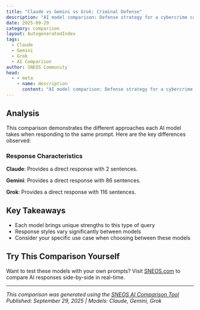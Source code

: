 ```yaml
---
title: "Claude vs Gemini vs Grok: Criminal Defense"
description: "AI model comparison: Defense strategy for a cybercrime case involving cryptocurrency theft..."
date: 2025-09-29
category: comparison
layout: AutogeneratedIndex
tags:
  - Claude
  - Gemini
  - Grok
  - AI Comparison
author: SNEOS Community
head:
  - - meta
    - name: description
      content: "AI model comparison: Defense strategy for a cybercrime case involving cryptocurrency theft..."
---
```


<ChatComparison
  title="Claude vs Gemini vs Grok: Criminal Defense"
  prompt="Defense strategy for a cybercrime case involving cryptocurrency theft"
  :responses='{
    "Claude": "Invalid API source. Please specify \u0027openai\u0027, \u0027anthropic\u0027, \u0027gemini\u0027, \u0027gemini-grounding\u0027, \u0027deepseek\u0027, \u0027grok\u0027, \u0027grok-live\u0027, or \u0027mistral\u0027.",
    "Gemini": "Okay, let\u0027s break down a potential defense strategy for a cybercrime case involving cryptocurrency theft.  This is a complex area, and the specific strategy will depend heavily on the unique facts of the case.  I\u0027m assuming you\u0027re defending the *accused* individual or entity.\n\n**Disclaimer:**  I am an AI and cannot provide legal advice.  This is a general overview for informational purposes only.  You *must* consult with a qualified attorney specializing in cybercrime and cryptocurrency law for tailored advice.\n\n**I. Initial Assessment and Investigation: The Foundation**\n\nThe first step is a thorough assessment of the case.  This includes:\n\n*   **Reviewing the Indictment/Complaint:**  Understanding the specific charges, the alleged method of theft, and the evidence presented by the prosecution is crucial.  What laws are being violated? (e.g., wire fraud, money laundering, computer fraud and abuse act violations).\n*   **Understanding the Alleged Victim(s):** Who are they?  Are they individuals, a company, a crypto exchange?  Their security practices and potential vulnerabilities are important.\n*   **Tracing the Cryptocurrency Flow:** This is paramount.  Utilize blockchain analysis tools (both open-source and commercial) to trace the movement of the stolen cryptocurrency.  This can reveal weaknesses in the prosecution\u0027s case or point to alternative suspects.  Examples of tools include: Chainalysis, CipherTrace, Elliptic, and Crystal Blockchain.\n*   **Client Interview:**  A detailed interview with the client to understand their version of events, their knowledge of cryptocurrency, their technical skills, their relationships with relevant individuals, and any potential alibis.  This is critical for identifying potential defenses.\n*   **Evidence Preservation:**  Ensure the client preserves all relevant digital evidence, including computer logs, emails, chat logs, cryptocurrency wallet information, etc.  A failure to preserve evidence can be detrimental.\n*   **Expert Consultation:**  Engage with cybersecurity experts and blockchain experts.  Their expertise will be invaluable for analyzing technical evidence, understanding vulnerabilities, and potentially providing expert testimony.\n\n**II. Potential Defense Strategies**\n\nHere are some potential defense strategies, categorized for clarity:\n\n**A. Challenging Identification and Attribution:**\n\n*   **\u0022It Wasn\u0027t Me\u0022 Defense:** This is a core defense strategy.  Argue that the prosecution hasn\u0027t proven beyond a reasonable doubt that the client was the perpetrator.  This can involve:\n    *   **Weak Identification:**  Questioning the reliability of IP address evidence, device identification, and other digital forensic evidence used to link the client to the crime.  IP addresses can be spoofed, devices can be compromised, and usernames can be stolen.\n    *   **Alternative Suspects:**  Present evidence suggesting that another individual or group could have been responsible for the theft.  This could involve identifying vulnerabilities in the victim\u0027s security, pointing to insider threats, or highlighting other potential attackers.\n    *   **Lack of Motive:**  If the client has no apparent motive for the theft, this can be used to cast doubt on their involvement.\n*   **Challenging Blockchain Analysis:**  The prosecution will likely rely on blockchain analysis to trace the stolen funds.  Critique the methodology and conclusions of the analysis.\n    *   **\u0022Mixing\u0022 and \u0022Tumblers\u0022:**  If the stolen cryptocurrency was sent through mixers or tumblers to obscure its origin, argue that the prosecution\u0027s tracing is unreliable.  Mixing services break the link between the source and destination of the funds.\n    *   **Exchanges and Anonymity:**  If the funds were deposited into a cryptocurrency exchange with weak KYC/AML procedures, argue that it\u0027s impossible to definitively identify the ultimate recipient.\n    *   **Flawed Analysis:**  Question the assumptions and methodologies used by the prosecution\u0027s blockchain analysts.  Highlight any potential errors or biases in their analysis.\n*   **Compromised Credentials:**  Argue that the client\u0027s computer, wallet, or exchange account was compromised by malware or a phishing attack, and that the theft was committed by someone else using their credentials.  This requires evidence of the compromise.\n\n**B.  Challenging Intent (Mens Rea):**\n\n*   **Lack of Knowledge:**  Argue that the client was unaware that the cryptocurrency was stolen.  For example, they may have unknowingly received the funds as payment for a legitimate service.  This is often difficult to prove, but it can be a viable defense in certain circumstances.\n*   **Mistake of Fact:**  Argue that the client mistakenly believed they were entitled to the cryptocurrency.  This could be based on a misunderstanding of a contract, a dispute over ownership, or a genuine error.\n*   **Entrapment:** If law enforcement induced the client to commit the crime, argue that they were entrapped. This defense is difficult to win but can be considered if there is evidence of undue pressure or coercion.\n\n**C.  Technical Defenses:**\n\n*   **Exploiting Security Flaws in the Victim\u0027s System:**  If the victim\u0027s security was demonstrably weak, argue that they were contributorily negligent and that the client merely exploited a pre-existing vulnerability.  This doesn\u0027t excuse the theft, but it can be used to mitigate the charges or argue for a lesser sentence.\n*   **Challenging the Legality of the Seizure:**  If the digital evidence was seized illegally (e.g., without a valid warrant), argue that it should be suppressed.\n*   **Data Integrity Issues:** Challenge the integrity of the digital evidence presented by the prosecution. Were proper chain of custody procedures followed? Could the data have been altered or corrupted?\n*   **Lack of Jurisdiction:** Argue that the court lacks jurisdiction over the case. This could be based on the location of the alleged crime, the nationality of the defendant, or the location of the victim.\n\n**D.  Legal and Constitutional Defenses:**\n\n*   **Vagueness of Cryptocurrency Laws:**  In some jurisdictions, the legal status of cryptocurrency is still unclear.  Argue that the laws being applied are too vague to provide fair notice of what conduct is prohibited.\n*   **Double Jeopardy:**  If the client has already been prosecuted for the same conduct in another jurisdiction, argue that the current prosecution violates the principle of double jeopardy.\n*   **Fourth Amendment Violations:**  Challenge any searches or seizures that were conducted without a valid warrant or probable cause.\n*   **Fifth Amendment Violations:**  Assert the client\u0027s right to remain silent and to avoid self-incrimination.\n\n**III.  Negotiation and Plea Bargaining**\n\n*   **Mitigation:**  Even if a complete acquittal is unlikely, focus on mitigating factors to reduce the potential sentence.  This could include the client\u0027s lack of prior criminal record, their remorse, their cooperation with law enforcement, or the relatively small amount of cryptocurrency involved.\n*   **Plea Bargaining:**  Explore the possibility of a plea bargain with the prosecution.  This could involve pleading guilty to a lesser charge in exchange for a reduced sentence.\n\n**IV. Important Considerations**\n\n*   **Cryptocurrency Expertise:**  The attorney *must* have a strong understanding of cryptocurrency, blockchain technology, and cybersecurity.  If they lack this expertise, they should partner with an expert who can provide guidance.\n*   **International Aspects:** Cryptocurrency cases often involve international elements.  The attorney should be familiar with international extradition treaties, mutual legal assistance treaties, and other international legal issues.\n*   **AML/KYC Regulations:**  The attorney should understand anti-money laundering (AML) and know-your-customer (KYC) regulations, as these are often relevant in cryptocurrency theft cases.\n*   **Staying Up-to-Date:**  The law surrounding cryptocurrency is constantly evolving.  The attorney must stay up-to-date on the latest legal developments.\n*   **Client Communication:**  Maintain clear and consistent communication with the client throughout the case.  Explain the legal process, the potential defenses, and the risks and benefits of each course of action.\n\n**In summary, a successful defense in a cryptocurrency theft case requires a thorough investigation, a strong understanding of the technology and the law, and a creative and strategic approach.  The specific strategy will depend on the unique facts of the case, but the principles outlined above should provide a solid foundation.**\n",
    "Grok": "Defending a cybercrime case involving cryptocurrency theft requires a well-structured legal strategy, deep technical understanding of blockchain technology, and a focus on the specific circumstances of the case. Cryptocurrency theft cases often involve complex digital evidence, jurisdictional challenges, and evolving legal standards. Below is a comprehensive defense strategy that can be tailored to the specifics of the case.\n\n---\n\n### 1. Understand the Allegations and Legal Framework\n   - **Analyze the Charges**: Determine the specific charges, such as theft, fraud, unauthorized access to computer systems (e.g., hacking), money laundering, or violations of financial regulations. Understand whether the prosecution is alleging direct theft, phishing, malware use, or exploitation of a smart contract vulnerability.\n   - **Jurisdictional Issues**: Cryptocurrency crimes often span multiple jurisdictions due to the decentralized nature of blockchain networks. Investigate where the alleged crime occurred (e.g., server location, victim\u2019s location, defendant\u2019s location) and whether the court has proper jurisdiction.\n   - **Legal Definitions**: Research how the law defines cryptocurrency in the relevant jurisdiction (e.g., as property, a commodity, or currency) and whether existing cybercrime laws apply to digital assets.\n\n   **Key Actions**:\n   - Request detailed discovery from the prosecution to understand the evidence and legal basis of the charges.\n   - Identify applicable statutes (e.g., Computer Fraud and Abuse Act in the U.S., or equivalent laws in other jurisdictions).\n\n---\n\n### 2. Assemble a Strong Defense Team\n   - **Legal Expertise**: Retain an attorney with experience in cybercrime and financial technology (FinTech) law.\n   - **Technical Experts**: Engage forensic blockchain analysts, cybersecurity experts, and cryptocurrency specialists to assist in analyzing the evidence and providing expert testimony.\n   - **Collaboration**: Ensure the legal and technical teams work closely to translate complex technical details (e.g., blockchain transactions, wallet addresses) into arguments a court can understand.\n\n   **Key Actions**:\n   - Hire a blockchain forensic firm to trace transactions and investigate whether the evidence links directly to the defendant.\n   - Use experts to challenge the reliability of the prosecution\u2019s digital evidence.\n\n---\n\n### 3. Challenge the Evidence\n   Cryptocurrency theft cases often rely heavily on digital evidence, which may be circumstantial or incomplete. A robust defense strategy should focus on undermining the prosecution\u2019s evidence chain.\n   \n   - **Chain of Custody**: Question the integrity of the digital evidence. Was it properly collected, preserved, and analyzed? Could it have been tampered with or mishandled?\n   - **Attribution**: Cryptocurrency transactions are pseudonymous, not anonymous. Challenge the prosecution\u2019s assertion that the defendant controls the wallet or address allegedly used in the theft. For example:\n     - Was the wallet accessed by someone else (e.g., through hacking or shared keys)?\n     - Are there logs or IP addresses that do not match the defendant\u2019s known devices or locations?\n   - **Forensic Analysis**: Conduct an independent analysis of the blockchain data. Determine if the transactions could have been conducted by a third party using stolen credentials or malware (e.g., keyloggers, phishing).\n   - **Technical Limitations**: Highlight the limitations of blockchain tracing tools. Many tools rely on assumptions or heuristics that may not definitively link a transaction to an individual.\n\n   **Key Actions**:\n   - File motions to suppress evidence if there are procedural errors in how it was obtained (e.g., unlawful search and seizure of devices or data).\n   - Challenge the credibility of the prosecution\u2019s forensic experts by presenting alternative explanations for the data.\n\n---\n\n### 4. Establish an Alternative Narrative\n   Build a compelling defense theory to explain the defendant\u2019s actions or disassociate them from the alleged crime.\n   \n   - **Lack of Intent**: Argue that the defendant did not have the intent to steal or defraud. For example, if the defendant received cryptocurrency from an unknown source, they may not have known it was stolen.\n   - **Mistaken Identity**: Assert that the defendant is not the person who committed the theft. For instance, someone else may have used their device, credentials, or identity.\n   - **Third-Party Involvement**: Suggest that a third party (e.g., a hacker or insider at a cryptocurrency exchange) is responsible for the theft, and the defendant was merely a recipient or victim of circumstance.\n   - **Duress or Coercion**: If applicable, argue that the defendant was forced to participate in the crime under threat or coercion.\n\n   **Key Actions**:\n   - Present evidence of the defendant\u2019s character, lack of prior criminal history, or lack of technical expertise to commit the alleged crime.\n   - Provide an alibi or evidence that the defendant was not in control of the implicated devices or accounts at the time of the theft.\n\n---\n\n### 5. Highlight Weaknesses in Cryptocurrency Security\n   Cryptocurrency theft often exploits vulnerabilities in technology or user practices. A defense strategy can shift blame to systemic issues or third-party negligence.\n   \n   - **Exchange or Wallet Provider Negligence**: If the theft occurred via a hack of a cryptocurrency exchange or wallet provider, argue that the provider failed to implement adequate security measures (e.g., multi-factor authentication, cold storage).\n   - **Victim\u2019s Conduct**: If the victim\u2019s actions (e.g., sharing private keys, falling for phishing scams) contributed to the theft, argue contributory negligence or assumption of risk, as cryptocurrency users are often expected to secure their own assets.\n   - **Smart Contract Vulnerabilities**: If the theft involved a decentralized finance (DeFi) platform or smart contract, argue that flaws in the code or platform design (outside the defendant\u2019s control) enabled the theft.\n\n   **Key Actions**:\n   - Subpoena records from exchanges or platforms to uncover security lapses.\n   - Use technical experts to testify about common vulnerabilities in the cryptocurrency ecosystem.\n\n---\n\n### 6. Explore Defenses Related to Cryptocurrency\u2019s Legal Status\n   Cryptocurrency operates in a gray area of regulation in many jurisdictions, which can create opportunities for legal defenses.\n   \n   - **Ambiguity in Ownership**: Argue that cryptocurrency, as a decentralized asset, lacks a clear legal definition of ownership or theft. For example, if private keys are stolen, is it theft of property, or merely unauthorized access to data?\n   - **Regulatory Gaps**: Highlight that existing laws may not fully apply to cryptocurrency transactions, creating ambiguity in the prosecution\u2019s case.\n   - **Double Jeopardy or Overreach**: If the defendant is being prosecuted for related charges in multiple jurisdictions (due to the cross-border nature of cryptocurrency), argue against double jeopardy or challenge the appropriateness of the charging jurisdiction.\n\n   **Key Actions**:\n   - Research case law on cryptocurrency theft in the relevant jurisdiction to identify favorable precedents.\n   - Argue for dismissal if the prosecution\u2019s legal theory stretches beyond the scope of current statutes.\n\n---\n\n### 7. Mitigate Damages and Negotiate Plea Deals\n   If the evidence against the defendant is strong, focus on mitigating penalties or negotiating a favorable outcome.\n   \n   - **Restitution**: Offer to return any stolen cryptocurrency (if possible) or compensate victims as a sign of good faith. Blockchain transactions are often traceable, and recovering funds may reduce penalties.\n   - **Cooperation**: If the defendant has information about other actors (e.g., larger criminal networks), consider cooperating with authorities in exchange for leniency.\n   - **Plea Bargain**: Negotiate a plea deal for lesser charges, especially if the defendant\u2019s role was minimal or if they were unaware of the stolen nature of the funds.\n\n   **Key Actions**:\n   - Work with prosecutors to demonstrate the defendant\u2019s willingness to make amends.\n   - Highlight mitigating factors, such as lack of intent, personal circumstances, or limited financial gain.\n\n---\n\n### 8. Prepare for Trial\n   If the case proceeds to trial, ensure the defense is prepared to present a clear and persuasive narrative to the judge or jury.\n   \n   - **Simplify Technical Concepts**: Use analogies and visual aids to explain blockchain, wallets, and transactions to non-technical jurors.\n   - **Witness Testimony**: Call expert witnesses to dispute the prosecution\u2019s evidence and lay witnesses to support the defendant\u2019s character or alibi.\n   - **Cross-Examination**: Aggressively challenge the prosecution\u2019s witnesses, especially regarding the reliability of digital evidence and attribution to the defendant.\n\n   **Key Actions**:\n   - Develop a trial theme (e.g., \u201Cwrong person, wrong time\u201D or \u201Cvictim of circumstance\u201D) that resonates emotionally with the jury.\n   - Anticipate and counter the prosecution\u2019s arguments, especially regarding motive and opportunity.\n\n---\n\n### 9. Address Sentencing Considerations (if Convicted)\n   If the defendant is convicted, focus on reducing the sentence by emphasizing mitigating factors.\n   \n   - **Limited Role**: Argue that the defendant played a minor role in the theft or was not the mastermind.\n   - **No Prior Record**: Highlight the defendant\u2019s clean criminal history or non-violent nature of the crime.\n   - **Impact on Defendant**: Discuss the personal and financial consequences a harsh sentence would have on the defendant and their family.\n\n   **Key Actions**:\n   - Submit character letters, evidence of rehabilitation, or participation in restitution efforts.\n   - Argue for alternative sentencing, such as probation or community service, instead of imprisonment.\n\n---\n\n### 10. Post-Trial Actions\n   - **Appeal**: If the trial outcome is unfavorable, file an appeal based on errors in procedure, misapplication of law, or insufficient evidence.\n   - **Asset Recovery**: If assets were seized, work to recover any non-criminal proceeds or property.\n   - **Reputation Management**: Assist the defendant in rebuilding their reputation, especially if they work in tech or financial industries.\n\n---\n\n### Additional Considerations\n   - **Privacy Protections**: Be cautious about how the defendant\u2019s personal data and communications are handled during the investigation to avoid self-incrimination.\n   - **Public Perception**: Manage media coverage, as high-profile cryptocurrency theft cases often attract significant attention. Avoid statements that could be used against the defendant.\n   - **Regulatory Compliance**: If the defendant"
  }'
  published-date="16:28"
/>

## Analysis

This comparison demonstrates the different approaches each AI model takes when responding to the same prompt. Here are the key differences observed:

### Response Characteristics

**Claude**: Provides a direct response with 2 sentences. 

**Gemini**: Provides a direct response with 86 sentences. 

**Grok**: Provides a direct response with 116 sentences. 

## Key Takeaways

- Each model brings unique strengths to this type of query
- Response styles vary significantly between models
- Consider your specific use case when choosing between these models

## Try This Comparison Yourself

Want to test these models with your own prompts? Visit [SNEOS.com](https://sneos.com) to compare AI responses side-by-side in real-time.

---

*This comparison was generated using the [SNEOS AI Comparison Tool](https://sneos.com)*
*Published: September 29, 2025 | Models: Claude, Gemini, Grok*

